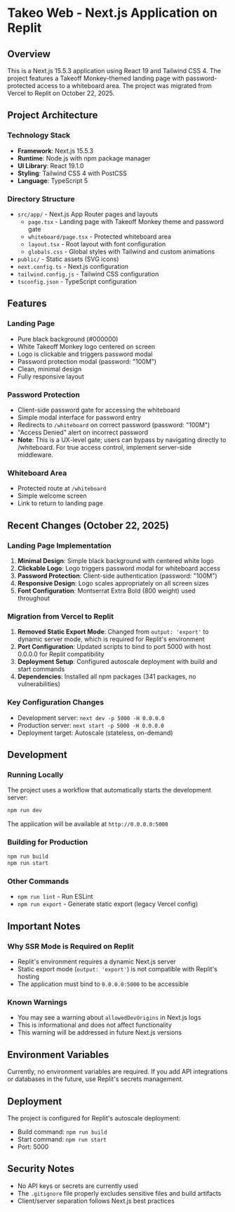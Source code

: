 # Takeo Web - Next.js Application on Replit

## Overview
This is a Next.js 15.5.3 application using React 19 and Tailwind CSS 4. The project features a Takeoff Monkey-themed landing page with password-protected access to a whiteboard area. The project was migrated from Vercel to Replit on October 22, 2025.

## Project Architecture

### Technology Stack
- **Framework**: Next.js 15.5.3
- **Runtime**: Node.js with npm package manager
- **UI Library**: React 19.1.0
- **Styling**: Tailwind CSS 4 with PostCSS
- **Language**: TypeScript 5

### Directory Structure
- `src/app/` - Next.js App Router pages and layouts
  - `page.tsx` - Landing page with Takeoff Monkey theme and password gate
  - `whiteboard/page.tsx` - Protected whiteboard area
  - `layout.tsx` - Root layout with font configuration
  - `globals.css` - Global styles with Tailwind and custom animations
- `public/` - Static assets (SVG icons)
- `next.config.ts` - Next.js configuration
- `tailwind.config.js` - Tailwind CSS configuration
- `tsconfig.json` - TypeScript configuration

## Features

### Landing Page
- Pure black background (#000000)
- White Takeoff Monkey logo centered on screen
- Logo is clickable and triggers password modal
- Password protection modal (password: "100M")
- Clean, minimal design
- Fully responsive layout

### Password Protection
- Client-side password gate for accessing the whiteboard
- Simple modal interface for password entry
- Redirects to `/whiteboard` on correct password (password: "100M")
- "Access Denied" alert on incorrect password
- **Note**: This is a UX-level gate; users can bypass by navigating directly to /whiteboard. For true access control, implement server-side middleware.

### Whiteboard Area
- Protected route at `/whiteboard`
- Simple welcome screen
- Link to return to landing page

## Recent Changes (October 22, 2025)

### Landing Page Implementation
1. **Minimal Design**: Simple black background with centered white logo
2. **Clickable Logo**: Logo triggers password modal for whiteboard access
3. **Password Protection**: Client-side authentication (password: "100M")
4. **Responsive Design**: Logo scales appropriately on all screen sizes
5. **Font Configuration**: Montserrat Extra Bold (800 weight) used throughout

### Migration from Vercel to Replit
1. **Removed Static Export Mode**: Changed from `output: 'export'` to dynamic server mode, which is required for Replit's environment
2. **Port Configuration**: Updated scripts to bind to port 5000 with host 0.0.0.0 for Replit compatibility
3. **Deployment Setup**: Configured autoscale deployment with build and start commands
4. **Dependencies**: Installed all npm packages (341 packages, no vulnerabilities)

### Key Configuration Changes
- Development server: `next dev -p 5000 -H 0.0.0.0`
- Production server: `next start -p 5000 -H 0.0.0.0`
- Deployment target: Autoscale (stateless, on-demand)

## Development

### Running Locally
The project uses a workflow that automatically starts the development server:
```bash
npm run dev
```

The application will be available at `http://0.0.0.0:5000`

### Building for Production
```bash
npm run build
npm run start
```

### Other Commands
- `npm run lint` - Run ESLint
- `npm run export` - Generate static export (legacy Vercel config)

## Important Notes

### Why SSR Mode is Required on Replit
- Replit's environment requires a dynamic Next.js server
- Static export mode (`output: 'export'`) is not compatible with Replit's hosting
- The application must bind to `0.0.0.0:5000` to be accessible

### Known Warnings
- You may see a warning about `allowedDevOrigins` in Next.js logs
- This is informational and does not affect functionality
- This warning will be addressed in future Next.js versions

## Environment Variables
Currently, no environment variables are required. If you add API integrations or databases in the future, use Replit's secrets management.

## Deployment
The project is configured for Replit's autoscale deployment:
- Build command: `npm run build`
- Start command: `npm run start`
- Port: 5000

## Security Notes
- No API keys or secrets are currently used
- The `.gitignore` file properly excludes sensitive files and build artifacts
- Client/server separation follows Next.js best practices
